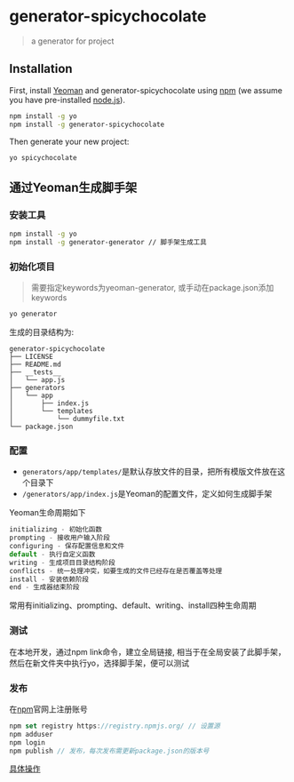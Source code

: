 # generator-spicychocolate 
> a generator for project

## Installation

First, install [Yeoman](http://yeoman.io) and generator-spicychocolate using [npm](https://www.npmjs.com/) (we assume you have pre-installed [node.js](https://nodejs.org/)).

```bash
npm install -g yo
npm install -g generator-spicychocolate
```

Then generate your new project:

```bash
yo spicychocolate
```

## 通过Yeoman生成脚手架
### 安装工具
```bash
npm install -g yo
npm install -g generator-generator // 脚手架生成工具
```
### 初始化项目
> 需要指定keywords为yeoman-generator, 或手动在package.json添加keywords

```bash
yo generator
```

生成的目录结构为:
```
generator-spicychocolate
├── LICENSE
├── README.md
├── __tests__
│   └── app.js
├── generators
│   └── app
│       ├── index.js
│       └── templates
│           └── dummyfile.txt
└── package.json
```

### 配置
- `generators/app/templates/`是默认存放文件的目录，把所有模版文件放在这个目录下
- `/generators/app/index.js`是Yeoman的配置文件，定义如何生成脚手架

Yeoman生命周期如下
```javascript
initializing - 初始化函数
prompting - 接收用户输入阶段
configuring - 保存配置信息和文件
default - 执行自定义函数
writing - 生成项目目录结构阶段
conflicts - 统一处理冲突，如要生成的文件已经存在是否覆盖等处理
install - 安装依赖阶段
end - 生成器结束阶段
```
常用有initializing、prompting、default、writing、install四种生命周期


### 测试
在本地开发，通过npm link命令，建立全局链接, 相当于在全局安装了此脚手架，然后在新文件夹中执行yo，选择脚手架，便可以测试

### 发布
在[npm](https://www.npmjs.com/signup)官网上注册账号
```javascript 
npm set registry https://registry.npmjs.org/ // 设置源
npm adduser 
npm login 
npm publish // 发布，每次发布需更新package.json的版本号
```
[具体操作](https://greenfavo.github.io/blog/docs/04.html)
